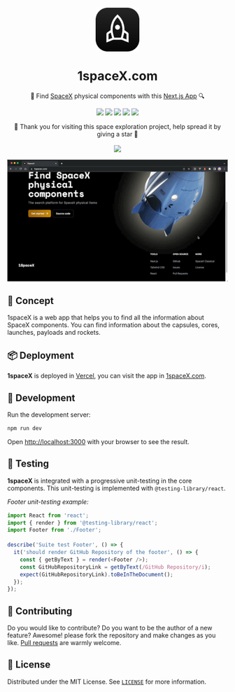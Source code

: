<p align="center">
  <img
    src="public/icon-256x256.png"
    align="center"
    width="100"
    alt="1spaceX"
    title="1spaceX"
  />
  <h1 align="center">1spaceX.com</h1>
</p>


<p align="center">🚀 Find <a href="https://www.spacex.com/">SpaceX</a> physical components with this <a href="https://nextjs.org">Next.js App</a> 🔍</p>

<p align="center">
  <a href="https://nodejs.org/"><img src="https://img.shields.io/static/v1?label=Node&message=v16.12&color=339933&logo=node.js&style=for-the-badge" /></a>
  <a href="https://reactjs.org/"><img src="https://img.shields.io/static/v1?label=React&message=v18.0.0&color=61DAFB&logo=react&style=for-the-badge" /></a>
  <a href="https://nextjs.org"><img src="https://img.shields.io/static/v1?label=Next.js&message=v13.1.5&color=000000&logo=next.js&style=for-the-badge" /></a>
  <a href="https://tailwindcss.com"><img src="https://img.shields.io/static/v1?label=TailwindCSS&message=v3.2.4&color=06B6D4&logo=tailwindcss&style=for-the-badge" /></a>
  <a href="https://github.com/r-spacex/SpaceX-API"><img src="https://img.shields.io/static/v1?label=SpaceX%20API&message=v4&color=000000&logo=spacex&style=for-the-badge" /></a>
</p>

<p align="center">
  🤗 Thank you for visiting this space exploration project, help spread it by giving a star 🌟<br />
  <br />
  <a href="https://github.com/360macky/1spaceX/stargazers"><img src="https://img.shields.io/github/stars/360macky/1spaceX?label=Star%20this%20repository%21&style=social" /></a><br />
</p>


![Preview of 1spaceX](./.github/preview.gif)


## 🤖 Concept

1spaceX is a web app that helps you to find all the information about SpaceX components. You can find information about the capsules, cores, launches, payloads and rockets.

## 📦 Deployment

**1spaceX** is deployed in [Vercel](https://vercel.com/), you can visit the app in [1spaceX.com](https://1spaceX.com/).

## 🚀 Development

Run the development server:

```bash
npm run dev
```

Open [http://localhost:3000](http://localhost:3000) with your browser to see the result.


## 🧪 Testing
**1spaceX** is integrated with a progressive unit-testing in the core components. This unit-testing is implemented with `@testing-library/react`.

*Footer unit-testing example:*
```javascript
import React from 'react';
import { render } from '@testing-library/react';
import Footer from './Footer';

describe('Suite test Footer', () => {
  it('should render GitHub Repository of the footer', () => {
    const { getByText } = render(<Footer />);
    const GitHubRepositoryLink = getByText(/GitHub Repository/i);
    expect(GitHubRepositoryLink).toBeInTheDocument();
  });
});
```


## 🤲 Contributing
Do you would like to contribute? Do you want to be the author of a new feature? Awesome! please fork the repository and make changes as you like. [Pull requests](https://github.com/360macky/1spaceX/pulls) are warmly welcome.


## 📃 License
Distributed under the MIT License.
See [`LICENSE`](./LICENSE) for more information.
